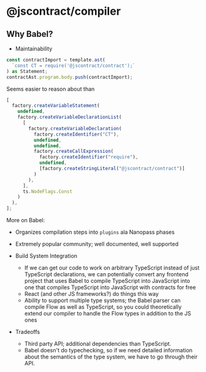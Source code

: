 # @jscontract/compiler

## Why Babel?

- Maintainability

```typescript
const contractImport = template.ast(
  `const CT = require('@jscontract/contract');`
) as Statement;
contractAst.program.body.push(contractImport);
```

Seems easier to reason about than

```typescript
[
  factory.createVariableStatement(
    undefined,
    factory.createVariableDeclarationList(
      [
        factory.createVariableDeclaration(
          factory.createIdentifier("CT"),
          undefined,
          undefined,
          factory.createCallExpression(
            factory.createIdentifier("require"),
            undefined,
            [factory.createStringLiteral("@jscontract/contract")]
          )
        ),
      ],
      ts.NodeFlags.Const
    )
  ),
];
```

More on Babel:

- Organizes compilation steps into `plugins` ala Nanopass phases
- Extremely popular community; well documented, well supported

- Build System Integration

  - If we can get our code to work on arbitrary TypeScript instead of just TypeScript declarations, we can potentially convert any frontend project that uses Babel to compile TypeScript into JavaScript into one that compiles TypeScript into JavaScript with contracts for free
  - React (and other JS frameworks?) do things this way
  - Ability to support multiple type systems; the Babel parser can compile Flow as well as TypeScript, so you could theoretically extend our compiler to handle the Flow types in addition to the JS ones

- Tradeoffs
  - Third party API; additional dependencies than TypeScript.
  - Babel doesn't do typechecking, so if we need detailed information about the semantics of the type system, we have to go through their API.
